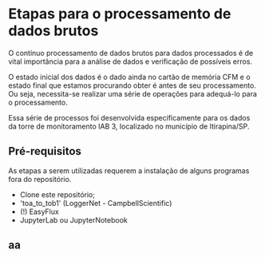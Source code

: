 # Etapas para o processamento de dados brutos
O contínuo processamento de dados brutos para dados processados é de vital importância para a análise de dados e verificação de possíveis erros.

O estado inicial dos dados é o dado ainda no cartão de memória CFM e o estado final que estamos procurando obter é antes de seu processamento. Ou seja, necessita-se realizar uma série de operações para adequá-lo para o processamento.

Essa série de processos foi desenvolvida especificamente para os dados da torre de monitoramento IAB 3, localizado no município de Itirapina/SP.

## Pré-requisitos
As etapas a serem utilizadas requerem a instalação de alguns programas fora do repositório.

- Clone este repositório;
- 'toa_to_tob1' (LoggerNet - CampbellScientific)
- (!) EasyFlux
- JupyterLab ou JupyterNotebook

## aa
